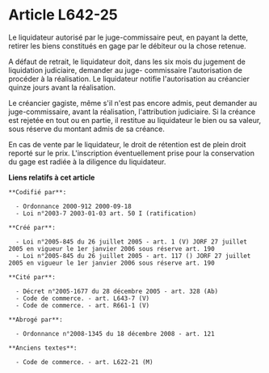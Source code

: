 # Article L642-25

Le liquidateur autorisé par le juge-commissaire peut, en payant la dette, retirer les biens constitués en gage par le
débiteur ou la chose retenue.

A défaut de retrait, le liquidateur doit, dans les six mois du jugement de liquidation judiciaire, demander au juge-
commissaire l'autorisation de procéder à la réalisation. Le liquidateur notifie l'autorisation au créancier quinze jours
avant la réalisation.

Le créancier gagiste, même s'il n'est pas encore admis, peut demander au juge-commissaire, avant la réalisation,
l'attribution judiciaire. Si la créance est rejetée en tout ou en partie, il restitue au liquidateur le bien ou sa valeur,
sous réserve du montant admis de sa créance.

En cas de vente par le liquidateur, le droit de rétention est de plein droit reporté sur le prix. L'inscription
éventuellement prise pour la conservation du gage est radiée à la diligence du liquidateur.

**Liens relatifs à cet article**

	**Codifié par**:

	  - Ordonnance 2000-912 2000-09-18
	  - Loi n°2003-7 2003-01-03 art. 50 I (ratification)

	**Créé par**:

	  - Loi n°2005-845 du 26 juillet 2005 - art. 1 (V) JORF 27 juillet 2005 en vigueur le 1er janvier 2006 sous réserve art. 190
	  - Loi n°2005-845 du 26 juillet 2005 - art. 117 () JORF 27 juillet 2005 en vigueur le 1er janvier 2006 sous réserve art. 190

	**Cité par**:

	  - Décret n°2005-1677 du 28 décembre 2005 - art. 328 (Ab)
	  - Code de commerce. - art. L643-7 (V)
	  - Code de commerce. - art. R661-1 (V)

	**Abrogé par**:

	  - Ordonnance n°2008-1345 du 18 décembre 2008 - art. 121

	**Anciens textes**:

	  - Code de commerce. - art. L622-21 (M)
